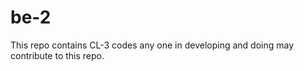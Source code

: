 # be-2

This repo contains CL-3 codes any one  in developing and doing may contribute to this repo.
